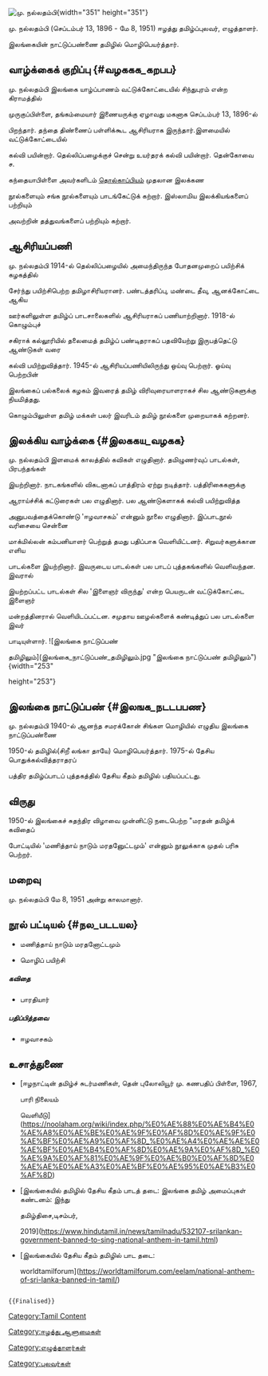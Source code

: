![மு. நல்லதம்பி](மு._நல்லதம்பி.png "மு. நல்லதம்பி"){width="351" height="351"}
மு. நல்லதம்பி (செப்டம்பர் 13, 1896 - மே 8, 1951) ஈழத்து தமிழ்ப்புலவர், எழுத்தாளர்.
இலங்கையின் நாட்டுப்பண்ணை தமிழில் மொழிபெயர்த்தார்.

## வாழ்க்கைக் குறிப்பு {#வழககக_கறபப}

மு. நல்லதம்பி இலங்கை யாழ்ப்பாணம் வட்டுக்கோட்டையில் சிந்துபுரம் என்ற கிராமத்தில்
முருகுப்பிள்ளை, தங்கம்மையார் இணையருக்கு ஏழாவது மகனாக செப்டம்பர் 13, 1896-ல்
பிறந்தார். தந்தை திண்ணைப் பள்ளிக்கூட ஆசிரியராக இருந்தார்.இளமையில் வட்டுக்கோட்டையில்
கல்வி பயின்றார். தெல்லிப்பழைக்குச் சென்று உயர்தரக் கல்வி பயின்றார். தென்கோவை ச.
கந்தையாபிள்ளை அவர்களிடம் [தொல்காப்பியம்](தொல்காப்பியம் "wikilink") முதலான இலக்கண
நூல்களையும் சங்க நூல்களையும் பாடங்கேட்டுக் கற்றார். இஸ்லாமிய இலக்கியங்களைப் பற்றியும்
அவற்றின் தத்துவங்களைப் பற்றியும் கற்றார்.

## ஆசிரியப்பணி

மு. நல்லதம்பி 1914-ல் தெல்லிப்பழையில் அமைந்திருந்த போதனமுறைப் பயிற்சிக் கழகத்தில்
சேர்ந்து பயிற்சிபெற்ற தமிழாசிரியரானர். பண்டத்தரிப்பு, மண்டை தீவு, ஆனக்கோட்டை ஆகிய
ஊர்களிலுள்ள தமிழ்ப் பாடசாலைகளில் ஆசிரியராகப் பணியாற்றினார். 1918-ல் கொழும்புச்
சகிராக் கல்லூரியில் தலைமைத் தமிழ்ப் பண்டிதராகப் பதவியேற்று இருபத்தெட்டு ஆண்டுகள் வரை
கல்வி பயிற்றுவித்தார். 1945-ல் ஆசிரியப்பணியிலிருந்து ஒய்வு பெற்றார். ஓய்வு பெற்றபின்
இலங்கைப் பல்கலைக் கழகம் இவரைத் தமிழ் விரிவுரையாளராகச் சில ஆண்டுகளுக்கு நியமித்தது.
கொழும்பிலுள்ள தமிழ் மக்கள் பலர் இவரிடம் தமிழ் நூல்களை முறையாகக் கற்றனர்.

## இலக்கிய வாழ்க்கை {#இலககய_வழகக}

மு. நல்லதம்பி இளமைக் காலத்தில் கவிகள் எழுதினார். தமிழுணர்வுப் பாடல்கள், பிரபந்தங்கள்
இயற்றினார். நாடகங்களில் விகடனாகப் பாத்திரம் ஏற்று நடித்தார். பத்திரிகைகளுக்கு
ஆராய்ச்சிக் கட்டுரைகள் பல எழுதினார். பல ஆண்டுகளாகக் கல்வி பயிற்றுவித்த
அனுபவத்தைக்கொண்டு 'ஈழவாசகம்' என்னும் நூலை எழுதினார். இப்பாடநூல் வரிசையை சென்னை
மாக்மில்லன் கம்பனியாளர் பெற்றுத் தமது பதிப்பாக வெளியிட்டனர். சிறுவர்களுக்கான எளிய
பாடல்களை இயற்றினார். இவருடைய பாடல்கள் பல பாடப் புத்தகங்களில் வெளிவந்தன. இவரால்
இயற்றப்பட்ட பாடல்கள் சில \'இளைஞர் விருந்து\' என்ற பெயருடன் வட்டுக்கோட்டை இளைஞர்
மன்றத்தினரால் வெளியிடப்பட்டன. சமுதாய ஊழல்களைக் கண்டித்துப் பல பாடல்களை இவர்
பாடியுள்ளார். ![இலங்கை நாட்டுப்பண்
தமிழிலும்](இலங்கை_நாட்டுப்பண்_தமிழிலும்.jpg "இலங்கை நாட்டுப்பண் தமிழிலும்"){width="253"
height="253"}

## இலங்கை நாட்டுப்பண் {#இலஙக_நடடபபண}

மு. நல்லதம்பி 1940-ல் ஆனந்த சமரக்கோன் சிங்கள மொழியில் எழுதிய இலங்கை நாட்டுப்பண்ணை
1950-ல் தமிழில்(சிறீ லங்கா தாயே) மொழிபெயர்த்தார். 1975-ல் தேசிய பொதுக்கல்வித்தராதரப்
பத்திர தமிழ்ப்பாடப் புத்தகத்தில் தேசிய கீதம் தமிழில் பதியப்பட்டது.

## விருது

1950-ல் இலங்கைச் சுதந்திர விழாவை முன்னிட்டு நடைபெற்ற \"மரதன் தமிழ்க் கவிதைப்
போட்டியில் \'மணித்தாய் நாடும் மரதனுேட்டமும்\' என்னும் நூலுக்காக முதல் பரிசு பெற்றர்.

## மறைவு

மு. நல்லதம்பி மே 8, 1951 அன்று காலமானார்.

## நூல் பட்டியல் {#நல_படடயல}

-   மணித்தாய் நாடும் மரதனோட்டமும்
-   மொழிப் பயிற்சி

##### கவிதை

-   பாரதியார்

##### பதிப்பித்தவை

-   ஈழவாசகம்

## உசாத்துணை

-   [ஈழநாட்டின் தமிழ்ச் சுடர்மணிகள், தென் புலோலியூர் மு. கணபதிப் பிள்ளை, 1967,
    பாரி நிலையம்
    வெளியீடு](https://noolaham.org/wiki/index.php/%E0%AE%88%E0%AE%B4%E0%AE%A8%E0%AE%BE%E0%AE%9F%E0%AF%8D%E0%AE%9F%E0%AE%BF%E0%AE%A9%E0%AF%8D_%E0%AE%A4%E0%AE%AE%E0%AE%BF%E0%AE%B4%E0%AF%8D%E0%AE%9A%E0%AF%8D_%E0%AE%9A%E0%AF%81%E0%AE%9F%E0%AE%B0%E0%AF%8D%E0%AE%AE%E0%AE%A3%E0%AE%BF%E0%AE%95%E0%AE%B3%E0%AF%8D)
-   [இலங்கையில் தமிழில் தேசிய கீதம் பாடத் தடை: இலங்கை தமிழ் அமைப்புகள் கண்டனம்: இந்து
    தமிழ்திசை,டிசம்பர்,
    2019](https://www.hindutamil.in/news/tamilnadu/532107-srilankan-government-banned-to-sing-national-anthem-in-tamil.html)
-   [இலங்கையில் தேசிய கீதம் தமிழில் பாட தடை:
    worldtamilforum](https://worldtamilforum.com/eelam/national-anthem-of-sri-lanka-banned-in-tamil/)

```{=mediawiki}
{{Finalised}}
```
[Category:Tamil Content](Category:Tamil_Content "wikilink")
[Category:ஈழத்து ஆளுமைகள்](Category:ஈழத்து_ஆளுமைகள் "wikilink")
[Category:எழுத்தாளர்கள்](Category:எழுத்தாளர்கள் "wikilink")
[Category:புலவர்கள்](Category:புலவர்கள் "wikilink")
